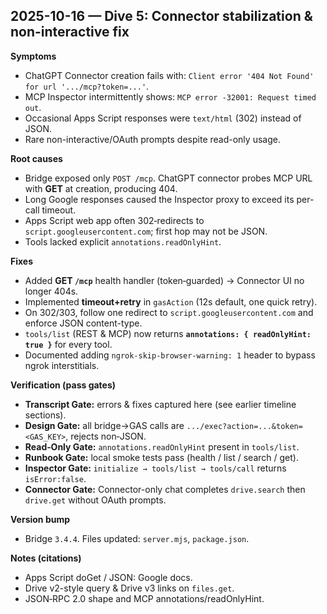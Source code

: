 ## 2025-10-16 — Dive 5: Connector stabilization & non-interactive fix

**Symptoms**
- ChatGPT Connector creation fails with: `Client error '404 Not Found' for url '.../mcp?token=...'`.
- MCP Inspector intermittently shows: `MCP error -32001: Request timed out`.
- Occasional Apps Script responses were `text/html` (302) instead of JSON.
- Rare non-interactive/OAuth prompts despite read-only usage.

**Root causes**
- Bridge exposed only `POST /mcp`. ChatGPT connector probes MCP URL with **GET** at creation, producing 404.
- Long Google responses caused the Inspector proxy to exceed its per-call timeout.
- Apps Script web app often 302‑redirects to `script.googleusercontent.com`; first hop may not be JSON.
- Tools lacked explicit `annotations.readOnlyHint`.

**Fixes**
- Added **GET `/mcp`** health handler (token‑guarded) → Connector UI no longer 404s.
- Implemented **timeout+retry** in `gasAction` (12s default, one quick retry).
- On 302/303, follow one redirect to `script.googleusercontent.com` and enforce JSON content-type.
- `tools/list` (REST & MCP) now returns **`annotations: { readOnlyHint: true }`** for every tool.
- Documented adding `ngrok-skip-browser-warning: 1` header to bypass ngrok interstitials.

**Verification (pass gates)**
- **Transcript Gate:** errors & fixes captured here (see earlier timeline sections).
- **Design Gate:** all bridge→GAS calls are `.../exec?action=...&token=<GAS_KEY>`, rejects non‑JSON.
- **Read‑Only Gate:** `annotations.readOnlyHint` present in `tools/list`.
- **Runbook Gate:** local smoke tests pass (health / list / search / get).
- **Inspector Gate:** `initialize → tools/list → tools/call` returns `isError:false`.
- **Connector Gate:** Connector-only chat completes `drive.search` then `drive.get` without OAuth prompts.

**Version bump**
- Bridge `3.4.4`. Files updated: `server.mjs`, `package.json`.

**Notes (citations)**
- Apps Script doGet / JSON: Google docs.  
- Drive v2-style query & Drive v3 links on `files.get`.  
- JSON‑RPC 2.0 shape and MCP annotations/readOnlyHint.  
